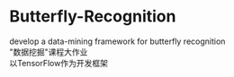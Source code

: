 # Butterfly-Recognition
develop a data-mining framework for butterfly recognition</Br>
"数据挖掘"课程大作业</Br>
以TensorFlow作为开发框架
